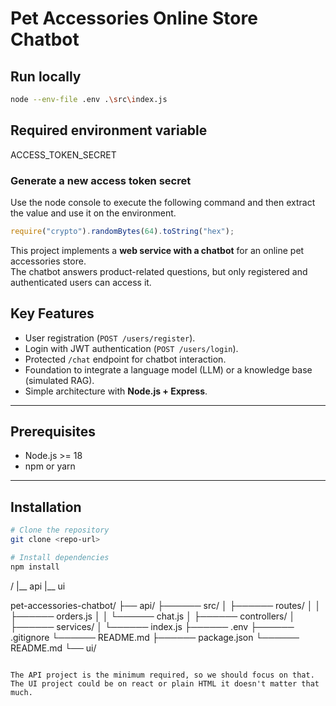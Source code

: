 # Pet Accessories Online Store Chatbot

## Run locally

```bash
node --env-file .env .\src\index.js
```

## Required environment variable

ACCESS_TOKEN_SECRET

### Generate a new access token secret

Use the node console to execute the following command and then extract the value and use it on the environment.
```javascript
require("crypto").randomBytes(64).toString("hex");
```

This project implements a **web service with a chatbot** for an online pet accessories store.  
The chatbot answers product-related questions, but only registered and authenticated users can access it.

## **Key Features**

- User registration (`POST /users/register`).
- Login with JWT authentication (`POST /users/login`).
- Protected `/chat` endpoint for chatbot interaction.
- Foundation to integrate a language model (LLM) or a knowledge base (simulated RAG).
- Simple architecture with **Node.js + Express**.

---

## **Prerequisites**

- Node.js >= 18
- npm or yarn

---

## **Installation**

```bash
# Clone the repository
git clone <repo-url>

# Install dependencies
npm install
```
/
  |__ api
  |__ ui

pet-accessories-chatbot/
├── api/
├────── src/
│   ├────── routes/
│   │   ├────── orders.js
│   │   └────── chat.js
│   ├────── controllers/
│   ├────── services/
│   └────── index.js
├────── .env
├────── .gitignore
└────── README.md
├────── package.json
└────── README.md
└── ui/

```

The API project is the minimum required, so we should focus on that. The UI project could be on react or plain HTML it doesn't matter that much.
